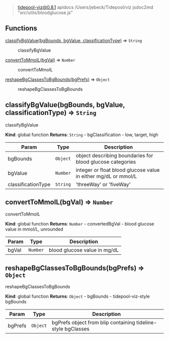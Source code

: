 
> tidepool-viz@0.8.1 apidocs /Users/jebeck/Tidepool/viz
> jsdoc2md "src/utils/bloodglucose.js"

## Functions

<dl>
<dt><a href="#classifyBgValue">classifyBgValue(bgBounds, bgValue, classificationType)</a> ⇒ <code>String</code></dt>
<dd><p>classifyBgValue</p>
</dd>
<dt><a href="#convertToMmolL">convertToMmolL(bgVal)</a> ⇒ <code>Number</code></dt>
<dd><p>convertToMmolL</p>
</dd>
<dt><a href="#reshapeBgClassesToBgBounds">reshapeBgClassesToBgBounds(bgPrefs)</a> ⇒ <code>Object</code></dt>
<dd><p>reshapeBgClassesToBgBounds</p>
</dd>
</dl>

<a name="classifyBgValue"></a>

## classifyBgValue(bgBounds, bgValue, classificationType) ⇒ <code>String</code>
classifyBgValue

**Kind**: global function
**Returns**: <code>String</code> - bgClassification - low, target, high

| Param | Type | Description |
| --- | --- | --- |
| bgBounds | <code>Object</code> | object describing boundaries for blood glucose categories |
| bgValue | <code>Number</code> | integer or float blood glucose value in either mg/dL or mmol/L |
| classificationType | <code>String</code> | 'threeWay' or 'fiveWay' |

<a name="convertToMmolL"></a>

## convertToMmolL(bgVal) ⇒ <code>Number</code>
convertToMmolL

**Kind**: global function
**Returns**: <code>Number</code> - convertedBgVal - blood glucose value in mmol/L, unrounded

| Param | Type | Description |
| --- | --- | --- |
| bgVal | <code>Number</code> | blood glucose value in mg/dL |

<a name="reshapeBgClassesToBgBounds"></a>

## reshapeBgClassesToBgBounds(bgPrefs) ⇒ <code>Object</code>
reshapeBgClassesToBgBounds

**Kind**: global function
**Returns**: <code>Object</code> - bgBounds - tidepool-viz-style bgBounds

| Param | Type | Description |
| --- | --- | --- |
| bgPrefs | <code>Object</code> | bgPrefs object from blip containing tideline-style bgClasses |
